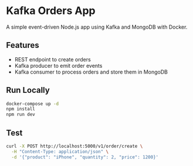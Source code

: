 # Kafka Orders App

A simple event-driven Node.js app using Kafka and MongoDB with Docker.

## Features

- REST endpoint to create orders
- Kafka producer to emit order events
- Kafka consumer to process orders and store them in MongoDB

## Run Locally

```bash
docker-compose up -d
npm install
npm run dev
```

## Test

```bash
curl -X POST http://localhost:5000/v1/order/create \
  -H "Content-Type: application/json" \
  -d '{"product": "iPhone", "quantity": 2, "price": 1200}'
```
